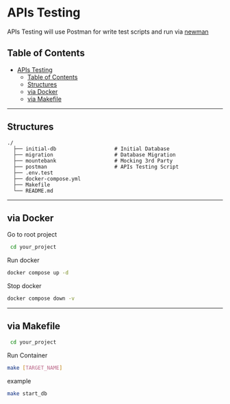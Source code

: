 # APIs Testing

APIs Testing will use Postman for write test scripts and run via [newman](https://www.npmjs.com/package/newman)

## Table of Contents

- [APIs Testing](#apis-testing)
  - [Table of Contents](#table-of-contents)
  - [Structures](#structures)
  - [via Docker](#via-docker)
  - [via Makefile](#via-makefile)

---

## Structures

    ./
      ├── initial-db                   # Initial Database
      ├── migration                    # Database Migration
      ├── mountebank                   # Mocking 3rd Party
      ├── postman                      # APIs Testing Script
      ├── .env.test                    
      ├── docker-compose.yml
      ├── Makefile
      └── README.md

---

## via Docker

Go to root project

```bash
 cd your_project
```

Run docker
```bash
docker compose up -d
```

Stop docker

```bash
docker compose down -v
```

---

## via Makefile

```bash
 cd your_project
```

Run Container

```bash
make [TARGET_NAME]
```

example

```bash
make start_db
```
